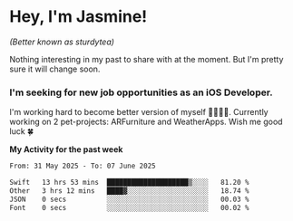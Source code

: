# Hey, I'm Jasmine!
_(Better known as sturdytea)_

Nothing interesting in my past to share with at the moment. 
But I'm pretty sure it will change soon.

### I'm seeking for new job opportunities as an iOS Developer. 

I'm working hard to become better version of myself 🙇‍♀🏋️‍♀️. 
Currently working on 2 pet-projects: ARFurniture and WeatherApps. 
Wish me good luck 🍀

**My Activity for the past week**

<!--START_SECTION:waka-->

```txt
From: 31 May 2025 - To: 07 June 2025

Swift   13 hrs 53 mins  ████████████████████▒░░░░   81.20 %
Other   3 hrs 12 mins   ████▓░░░░░░░░░░░░░░░░░░░░   18.74 %
JSON    0 secs          ░░░░░░░░░░░░░░░░░░░░░░░░░   00.03 %
Font    0 secs          ░░░░░░░░░░░░░░░░░░░░░░░░░   00.02 %
```

<!--END_SECTION:waka-->
